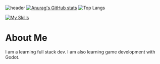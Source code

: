 ![header](https://capsule-render.vercel.app/api?type=waving&color=0:000000,100:ff6e25&height=300&section=header&text=melloCoding&fontSize=90&fontColor=ffc070&desc=Learning%20full%20full-stack%20dev%20and%20learning%20Game-dev)
[![Anurag's GitHub stats](https://github-readme-stats.vercel.app/api?username=melloCoding&theme=dark&show_icons=true)](https://github.com/anuraghazra/github-readme-stats)
![Top Langs](https://github-readme-stats.vercel.app/api/top-langs/?username=anuraghazra&hide_progress=true)

[![My Skills](https://skillicons.dev/icons?i=js,html,css,nuxt)](https://skillicons.dev)
# About Me
I am a learning full stack dev. I am also learning game development with Godot.


<!--
**melloCoding/melloCoding** is a ✨ _special_ ✨ repository because its `README.md` (this file) appears on your GitHub profile.

Here are some ideas to get you started:

- 🔭 I’m currently working on ...
- 🌱 I’m currently learning ...
- 👯 I’m looking to collaborate on ...
- 🤔 I’m looking for help with ...
- 💬 Ask me about ...
- 📫 How to reach me: ...
- 😄 Pronouns: ...
- ⚡ Fun fact: ...
-->
